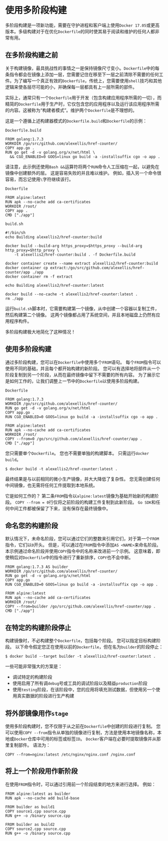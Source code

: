 # 使用多阶段构建

多阶段构建是一项新功能，需要在守护进程和客户端上使用`Docker 17.05`或更高版本。多级构建对于在优化`Dockerfile`的同时使其易于阅读和维护的任何人都非常有用。

## 在多阶段构建之前
关于构建镜像，最具挑战性的事情之一是保持镜像尺寸变小。`Dockerfile`中的每条指令都会在镜像上添加一层，您需要记住在移至下一层之前清除不需要的任何工件。为了编写一个真正有效的`Dockerfile`，传统上，您需要使用`shell`技巧和其他逻辑来使各层尽可能的小，并确保每一层都具有上一层所需的部件。

实际上，通常只有一个`Dockerfile`用于开发（包含构建应用程序所需的一切），而精简的`Dockerfile`用于生产时，它仅包含您的应用程序以及运行该应用程序所需的内容。这被称为“构建者模式”。维护两个`Dockerfile`是不理想的。

这是一个遵循上述构建器模式的`Dockerfile.build`和`Dockerfile`的示例：

```
Dockerfile.build
```
```shell
FROM golang:1.7.3
WORKDIR /go/src/github.com/alexellis/href-counter/
COPY app.go .
RUN go get -d -v golang.org/x/net/html \
  && CGO_ENABLED=0 GOOS=linux go build -a -installsuffix cgo -o app .
```
请注意，此示例还使用`Bash &&`运算符将两个`RUN`命令人工压缩在一起，以避免在镜像中创建额外的层。 这是容易失败的并且难以维护。 例如，插入另一个命令很容易，而忘记使用`\`字符继续该行。
```shell
Dockerfile
```
```shell
FROM alpine:latest  
RUN apk --no-cache add ca-certificates
WORKDIR /root/
COPY app .
CMD ["./app"]  
```
```shell
build.sh
```
```shell
#!/bin/sh
echo Building alexellis2/href-counter:build

docker build --build-arg https_proxy=$https_proxy --build-arg http_proxy=$http_proxy \  
    -t alexellis2/href-counter:build . -f Dockerfile.build

docker container create --name extract alexellis2/href-counter:build  
docker container cp extract:/go/src/github.com/alexellis/href-counter/app ./app  
docker container rm -f extract

echo Building alexellis2/href-counter:latest

docker build --no-cache -t alexellis2/href-counter:latest .
rm ./app
```
运行`build.sh`脚本时，它需要构建第一个镜像，从中创建一个容器以复制工件，然后构建第二个镜像。 这两个镜像都占用了系统空间，并且本地磁盘上仍然有应用程序构件。

多阶段构建极大地简化了这种情况！

## 使用多阶段构建
通过多阶段构建，您可以在`Dockerfile`中使用多个`FROM`语句。 每个`FROM`指令可以使用不同的基础，并且每个都开始构建的新阶段。 您可以有选择地将部件从一个阶段复制到另一个阶段，从而在最终镜像中留下不需要的所有内容。 为了展示它是如何工作的，让我们调整上一节中的`Dockerfile`以使用多阶段构建。
```shell
Dockerfile
```
```shell
FROM golang:1.7.3
WORKDIR /go/src/github.com/alexellis/href-counter/
RUN go get -d -v golang.org/x/net/html  
COPY app.go .
RUN CGO_ENABLED=0 GOOS=linux go build -a -installsuffix cgo -o app .

FROM alpine:latest  
RUN apk --no-cache add ca-certificates
WORKDIR /root/
COPY --from=0 /go/src/github.com/alexellis/href-counter/app .
CMD ["./app"]  
```
您只需要单个`Dockerfile`。 您也不需要单独的构建脚本。 只需运行`docker build`。
```shell
$ docker build -t alexellis2/href-counter:latest .
```
最终结果是与以前相同的微小生产镜像，并大大降低了复杂性。 您无需创建任何中间镜像，也无需将任何工件提取到本地系统。

它是如何工作的？ 第二条`FROM`指令以`alpine:latest`镜像为基础开始新的构建阶段。 `COPY --from = 0`行仅将之前阶段的构建工件复制到此新阶段。 `Go SDK`和任何中间工件都被保留了下来，没有保存在最终镜像中。

## 命名您的构建阶段
默认情况下，未命名阶段，您可以通过它们的整数来引用它们，对于第一个`FROM`指令，它们以`0`开头。 但是，可以通过在`FROM`指令中添加`AS <NAME>`来命名阶段。 本示例通过命名阶段并使用`COPY`指令中的名称来改进前一个示例。 这意味着，即使稍后对`Dockerfile`中的指令进行了重新排序，`COPY`也不会中断。
```shell
FROM golang:1.7.3 AS builder
WORKDIR /go/src/github.com/alexellis/href-counter/
RUN go get -d -v golang.org/x/net/html  
COPY app.go    .
RUN CGO_ENABLED=0 GOOS=linux go build -a -installsuffix cgo -o app .

FROM alpine:latest  
RUN apk --no-cache add ca-certificates
WORKDIR /root/
COPY --from=builder /go/src/github.com/alexellis/href-counter/app .
CMD ["./app"]  
```
## 在特定的构建阶段停止
构建镜像时，不必构建整个`Dockerfile`，包括每个阶段。 您可以指定目标构建阶段。 以下命令假定您正在使用以前的`Dockerfile`，但在名为`builder`的阶段停止：
```shell
$ docker build --target builder -t alexellis2/href-counter:latest .
```
一些可能非常强大的方案是：

- 调试特定的构建阶段
- 使用启用了所有调`debug`号或工具的调试阶段以及精益`production`阶段
- 使用`testing`阶段，在该阶段中，您的应用将填充测试数据，但使用另一个使用真实数据的阶段进行生产构建

## 将外部镜像用作`stage`
使用多阶段构建时，您不仅限于从之前在`Dockerfile`中创建的阶段进行复制。 您可以使用`COPY --from`指令从单独的镜像进行复制，方法是使用本地镜像名称，本地或`Docker`仓库中可用的标签或标签`ID`。 
`Docker`客户端在必要时提取镜像并从那里复制部件。 语法为：
```shell
COPY --from=nginx:latest /etc/nginx/nginx.conf /nginx.conf
```

## 将上一个阶段用作新阶段
在使用`FROM`指令时，可以通过引用前一个阶段结束的地方来进行选择。 例如：
```shell
FROM alpine:latest as builder
RUN apk --no-cache add build-base

FROM builder as build1
COPY source1.cpp source.cpp
RUN g++ -o /binary source.cpp

FROM builder as build2
COPY source2.cpp source.cpp
RUN g++ -o /binary source.cpp
```